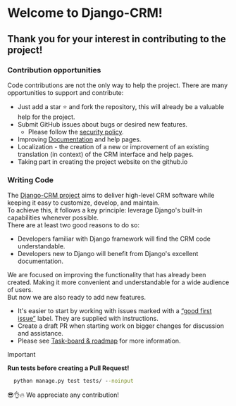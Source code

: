 # Welcome to Django-CRM!

## Thank you for your interest in contributing to the project! 

### Contribution opportunities
Code contributions are not the only way to help the project. There are many opportunities to support and contribute:

- Just add a star ⭐️ and fork the repository, this will already be a valuable help for the project.
- Submit GitHub issues about bugs or desired new features.
  - Please follow the <a href="https://github.com/DjangoCRM/django-crm?tab=security-ov-file#security-ov-file" target="_blank">security policy</a>.
- Improving <a href="https://django-crm-admin.readthedocs.io/" title="Django CRM documentation" target="_blank">Documentation</a> and help pages.
- Localization - the creation of a new or improvement of an existing translation (in context) of the CRM interface and help pages.
- Taking part in creating the project website on the github.io

### Writing Code

The <a href="https://github.com/DjangoCRM/django-crm" title="Client relationship software" target="_blank">Django-CRM project</a> aims to deliver high-level CRM software while keeping it easy to customize, develop, and maintain.  
To achieve this, it follows a key principle: leverage Django's built-in capabilities whenever possible.  
There are at least two good reasons to do so:

- Developers familiar with Django framework will find the CRM code understandable.
- Developers new to Django will benefit from Django's excellent documentation.

We are focused on improving the functionality that has already been created. 
Making it more convenient and understandable for a wide audience of users.  
But now we are also ready to add new features.

- It's easier to start by working with issues marked with a <a href="https://github.com/DjangoCRM/django-crm/labels/good%20first%20issue" target="_blank">“good first issue”</a> label. They are supplied with instructions.
- Create a draft PR when starting work on bigger changes for discussion and assistance.
- Please see [Task-board & roadmap](https://github.com/users/DjangoCRM/projects/1) for more information.

> [!IMPORTANT]
> **Run tests before creating a Pull Request!**  
> 
> ```cmd
>   python manage.py test tests/ --noinput
> ```

😎👌🔥 We appreciate any contribution!